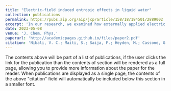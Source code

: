 ```yaml
---
title: "Electric-field induced entropic effects in liquid water"
collection: publications
permalink: https://pubs.aip.org/aip/jcp/article/158/18/184501/2889002
excerpt: 'In our research, we examined how externally applied electric fields affect the entropy of bulk water through classical TIP4P/2005 and ab initio molecular dynamics simulations. My role involved conducting the classical molecular dynamics simulations using the TIP4P/2005 model and analyzing the results. We found that while strong electric fields can align water molecules, they only cause slight reductions in entropy, indicating that electrofreezing is improbable in bulk water at room temperature. Additionally, we developed a new analytical method, 3D-2PT, which allows for the spatial resolution of local entropy and number density of water in an electric field, offering comprehensive insights into the entropic and structural alterations at the atomic level.'
date: 2023-05-08
venue: 'J. Chem. Phys.'
paperurl: 'http://academicpages.github.io/files/paper2.pdf'
citation: 'Nibali, V. C.; Maiti, S.; Saija, F.; Heyden, M.; Cassone, G. &quot;Electric-field induced entropic effects in liquid water.&quot; <i>J. Chem. Phys.</i>. <b>2023</b>, 158, 184501.'
---
```


The contents above will be part of a list of publications, if the user clicks the link for the publication than the contents of section will be rendered as a full page, allowing you to provide more information about the paper for the reader. When publications are displayed as a single page, the contents of the above "citation" field will automatically be included below this section in a smaller font.
